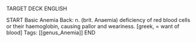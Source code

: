 TARGET DECK
ENGLISH

START
Basic
Anemia
Back: n. (brit. Anaemia) deficiency of red blood cells or their haemoglobin, causing pallor and weariness. [greek, = want of blood]
Tags: [[genus_Anemia]]
END
